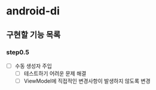# android-di

## 구현할 기능 목록

### step0.5 

- [ ] 수동 생성자 주입
    - [ ] 테스트하기 어려운 문제 해결
    - [ ] ViewModel에 직접적인 변경사항이 발생하지 않도록 변경
